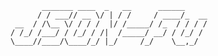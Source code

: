            _______ ____  _   __      ______     
          / / ___// __ \/ | / /     / ____/_  __
     __  / /\__ \/ / / /  |/ /_____/ /_  / / / /
    / /_/ /___/ / /_/ / /|  /_____/ __/ / /_/ / 
    \____//____/\____/_/ |_/     /_/    \__,_/  


                                                          
